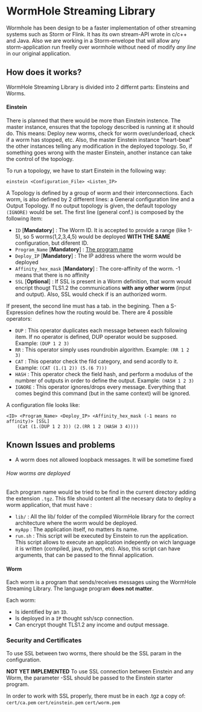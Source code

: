 WormHole Streaming Library
==========================

Wormhole has been design to be a faster implementation of other streaming systems such as Storm or Flink.
It has its own stream-API wrote in c/c++ and Java.
Also we are working in a Storm-envelope that will allow any storm-application run freelly over wormhole without need of modify *any line* in our original application.

## How does it works?

WormHole Streaming Library is divided into 2 differnt parts: Einsteins and Worms.

#### Einstein
There is planned that there would be more than Einstein instence.
The master instance, ensures that the topology described is running at it should do. This means: Deploy new worms, check for worm over/underload, check if a worm has stopped, etc.
Also, the master Einstein instance "heart-beat" the other instances telling any modification in the deployed topology. So, if something goes wrong with the master Einstein, another instance can take the control of the topology.

To run a topology, we have to start Einstein in the following way:

```
einstein <Configuration_File> <Listen_IP>
```

A Topology is defined by a group of worm and their interconnections.
Each worm, is also defined by 2 different lines: a General configuration line and a Output Topology. If no output topology is given, the default topology `(IGNORE)` would be set.
The first line (general conf.) is composed by the following item:
- `ID`                  [**Mandatory**] : The Worm ID. It is accepted to provide a range (like 1-5), so 5 worms(1,2,3,4,5) would be deployed **WITH THE SAME** configuration, but diferent ID.
- `Program_Name`        [**Mandatory**] : [The program name](#how-worms-are-deployed)
- `Deploy_IP`           [**Mandatory**] : The IP address where the worm would be deployed
- `Affinity_hex_mask`   [**Mandatory**] : The core-affinity of the worm. -1 means that there is no affinity
- `SSL`                 [**Optional**]  : If SSL is present in a Worm definition, that worm would encript thougt TLS1.2 the communications **with any other worm** (input and output). Also, SSL would check if is an authorized worm.

If present, the second line must has a tab. in the begining. Then a S-Expression defines how the routing would be. There are 4 possible operators:
- `DUP`    : This operator duplicates each message between each following item. If no operator is defined, DUP operator would be supposed. Example: `(DUP 1 2 3)`
- `RR`     : This operator simply uses roundrobin algorithm. Example: `(RR 1 2 3)`
- `CAT`    : This operator check the fild category, and send acordly to it. Example: `(CAT (1.(1 2)) (5.(6 7)))`
- `HASH`   : This operator check the field hash, and perform a modulus of the numbrer of outputs in order to define the output. Example: `(HASH 1 2 3)`
- `IGNORE` : This operator ignores/drops every message. Everything that comes begind this command (but in the same context) will be ignored. 


A configuration file looks like:
```
<ID> <Program_Name> <Deploy_IP> <Affinity_hex_mask (-1 means no affinity)> [SSL]
	(Cat (1.(DUP 1 2 3)) (2.(RR 1 2 (HASH 3 4))))
```

## Known Issues and problems
- A worm does not allowed loopback messages. It will be sometime fixed

###### How worms are deployed
Each program name would be tried to be find in the current directory adding the extension `.tgz`. This file should content all the necesary data to deploy a worm application, that must have :
- `lib/`    : All the lib/ folder of the compiled WormHole library for the correct architecture where the worm would be deployed.
- `myApp`   : The application itself, no matters its name.
- `run.sh`  : This script will be executed by Einstein to run the application. This script allows to execute an application indepently on wich language it is written (compiled, java, python, etc). Also, this script can have arguments, that can be passed to the finnal application.

#### Worm
Each worm is a program that sends/receives messages using the WormHole Streaming Library. The language program **does not matter**.

Each worm:
- Is identified by an `ID`.
- Is deployed in a `IP` thought ssh/scp connection.
- Can encrypt thought TLS1.2 any income and output message.

### Security and Certificates

To use SSL between two worms, there should be the SSL param in the configuration.

**NOT YET IMPLEMENTED** To use SSL connection between Einstein and any Worm, the parameter -SSL should be passed to the Einstein starter program.

In order to work with SSL properly, there must be in each .tgz a copy of: `cert/ca.pem` `cert/einstein.pem` `cert/worm.pem`

